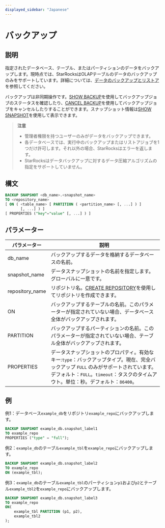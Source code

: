 ```yaml
---
displayed_sidebar: "Japanese"
---
```


# バックアップ

## 説明

指定されたデータベース、テーブル、またはパーティションのデータをバックアップします。現時点では、StarRocksはOLAPテーブルのデータのバックアップのみをサポートしています。詳細については、[データのバックアップとリストア](../../../administration/Backup_and_restore.md)を参照してください。

バックアップは非同期操作です。[SHOW BACKUP](../data-manipulation/SHOW_BACKUP.md)を使用してバックアップジョブのステータスを確認したり、[CANCEL BACKUP](../data-definition/CANCEL_BACKUP.md)を使用してバックアップジョブをキャンセルしたりすることができます。スナップショット情報は[SHOW SNAPSHOT](../data-manipulation/SHOW_SNAPSHOT.md)を使用して表示できます。

> **注意**
>
> - 管理者権限を持つユーザーのみがデータをバックアップできます。
> - 各データベースでは、実行中のバックアップまたはリストアジョブを1つだけ許可します。それ以外の場合、StarRocksはエラーを返します。
> - StarRocksはデータバックアップに対するデータ圧縮アルゴリズムの指定をサポートしていません。

## 構文

```SQL
BACKUP SNAPSHOT <db_name>.<snapshot_name>
TO <repository_name>
[ ON ( <table_name> [ PARTITION ( <partition_name> [, ...] ) ]
       [, ...] ) ]
[ PROPERTIES ("key"="value" [, ...] ) ]
```

## パラメーター

| **パラメーター** | **説明**                                                    |
| --------------- | ------------------------------------------------------------ |
| db_name         | バックアップするデータを格納するデータベースの名前。          |
| snapshot_name   | データスナップショットの名前を指定します。グローバルに一意です。  |
| repository_name | リポジトリ名。[CREATE REPOSITORY](../data-definition/CREATE_REPOSITORY.md)を使用してリポジトリを作成できます。        |
| ON              | バックアップするテーブルの名前。このパラメーターが指定されていない場合、データベース全体がバックアップされます。   |
| PARTITION       | バックアップするパーティションの名前。このパラメーターが指定されていない場合、テーブル全体がバックアップされます。   |
| PROPERTIES      | データスナップショットのプロパティ。有効なキー:`type`：バックアップタイプ。現在、完全バックアップ `FULL` のみがサポートされています。デフォルト：`FULL`。`timeout`：タスクのタイムアウト。単位：秒。デフォルト：`86400`。        |

## 例

例1：データベース`example_db`をリポジトリ`example_repo`にバックアップします。

```SQL
BACKUP SNAPSHOT example_db.snapshot_label1
TO example_repo
PROPERTIES ("type" = "full");
```

例2：`example_db`のテーブル`example_tbl`を`example_repo`にバックアップします。

```SQL
BACKUP SNAPSHOT example_db.snapshot_label2
TO example_repo
ON (example_tbl);
```

例3：`example_db`のテーブル`example_tbl`のパーティション`p1`および`p2`とテーブル`example_tbl2`を`example_repo`にバックアップします。

```SQL
BACKUP SNAPSHOT example_db.snapshot_label3
TO example_repo
ON(
    example_tbl PARTITION (p1, p2),
    example_tbl2
);
```